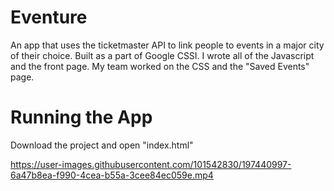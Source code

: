 # Eventure
An app that uses the ticketmaster API to link people to events in a major city of their choice. Built as a part of Google CSSI. 
I wrote all of the Javascript and the front page. My team worked on the CSS and the "Saved Events" page. 

# Running the App
Download the project and open "index.html"



https://user-images.githubusercontent.com/101542830/197440997-6a47b8ea-f990-4cea-b55a-3cee84ec059e.mp4

